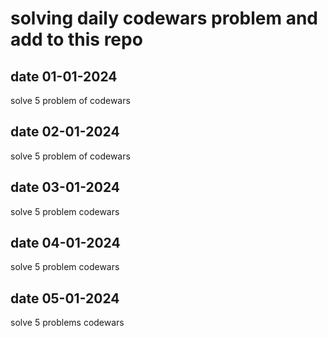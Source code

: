 # solving daily codewars problem and add to this repo

## date 01-01-2024
solve 5 problem of codewars

## date 02-01-2024
solve 5 problem of codewars

## date 03-01-2024
solve 5 problem codewars

## date 04-01-2024

solve 5 problem codewars

## date 05-01-2024

solve 5 problems codewars